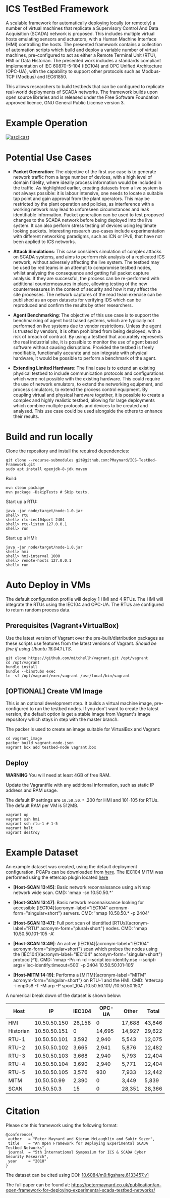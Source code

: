 # ICS TestBed Framework 

A scalable framework for automatically deploying locally (or remotely) a number of virtual machines that replicate a Supervisory Control And Data Acquisition (SCADA) network is proposed. This includes multiple virtual hosts emulating sensors and actuators, with a Human Machine Interface (HMI) controlling the hosts.
The presented framework contains a collection of automation scripts which build and deploy a variable number of virtual machines, pre-configured to act as either a Remote Terminal Unit (RTU), HMI or Data Historian. The presented work includes a standards compliant implementation of IEC 60870-5-104 (IEC104) and OPC Unified Architecture (OPC-UA), with the capability to support other protocols such as Modbus-TCP (Modbus) and IEC61850. 

This allows researchers to build testbeds that can be configured to replicate real-world deployments of SCADA networks. The framework builds upon open source libraries and is released under the Free Software Foundation approved licence, GNU General Public License version 3.

# Example Operation

[![asciicast](https://asciinema.org/a/clpPltx8oGGQBxCKsz0FzIfqg.png)](https://asciinema.org/a/clpPltx8oGGQBxCKsz0FzIfqg)

# Potential Use Cases

- **Packet Generation**: The objective of the first use case is to generate network traffic from a large number of devices, with a high level of domain fidelity, where ideally process information would be included in the traffic. As highlighted earlier, creating datasets from a live system is not always possible: it is labour intensive, one needs to locate a suitable tap point and gain approval from the plant operators. This may be restricted by the plant operation and policies, as interference with a working network may lead to unforeseen circumstances and leak identifiable information. Packet generation can be used to test proposed changes to the SCADA network before being deployed into the live system. It can also perform stress testing of devices using legitimate looking packets. Interesting research use-cases include experimentation with different networking paradigms, such as ICN or IPv6, that have not been applied to ICS networks. 

- **Attack Simulations**: This case considers simulation of complex attacks on SCADA systems, and aims to perform  risk analysis of a replicated ICS network, without adversely affecting the live system. The testbed may be used by red teams in an attempt to compromise testbed nodes, whilst analysing the consequence and getting full packet capture analysis. If they are successful, the process can be re-performed with additional countermeasures in place, allowing testing of the new countermeasures in the context of security and how it may affect the site processes. The network captures of the read team exercise can be published as an open datasets for verifying IDS which can be reproduced and confirm the results by other researchers.  

- **Agent Benchmarking**: The objective of this use case is to support the benchmarking of agent host based systems, which are typically not performed on live systems due to vendor restrictions. Unless the agent is trusted by vendors, it is often prohibited from being deployed, with a risk of breach of contract. By using a testbed that accurately represents the real industrial site, it is possible to monitor the use of agent based software without causing disruptions. Provided the testbed is freely modifiable, functionally accurate and can integrate with physical hardware, it would be possible to perform a benchmark of the agent. 

- **Extending Limited Hardware**: The final case is to extend an existing physical testbed to include communication protocols and configurations which were not possible with the existing hardware. This could require the use of network emulators, to extend the networking equipment, and process simulators, to extend the process control equipment. By coupling virtual and physical hardware together, it is possible to create a complex and highly realistic testbed, allowing for large deployments which combine multiple protocols and devices to be created and analysed. This use case could be used alongside the others to enhance their results.

# Build and run locally

Clone the repository and install the required dependencies:

	git clone --recurse-submodules git@github.com:PMaynard/ICS-TestBed-Framework.git
 	sudo apt install openjdk-8-jdk maven

Build: 

	mvn clean package
	mvn package -DskipTests # Skip tests.

Start up a RTU:

	java -jar node/target/node-1.0.jar
	shell> rtu
	shell> rtu-iec104port 2404
	shell> rtu-listen 127.0.0.1
	shell> run

Start up a HMI: 

	java -jar node/target/node-1.0.jar
	shell> hmi
	shell> hmi-interval 1000
	shell> remote-hosts 127.0.0.1
	shell> run

# Auto Deploy in VMs

The default configuration profile will deploy 1 HMI and 4 RTUs. The HMI will integrate the RTUs using the IEC104 and OPC-UA. The RTUs are configured to return random process data. 

## Prerequisites (Vagrant+VirtualBox)

Use the latest version of Vagrant over the pre-built/distribution packages as these scripts use features from the latest versions of Vagrant. *Should be fine if using Ubuntu 18.04.1 LTS*.

	git clone https://github.com/mitchellh/vagrant.git /opt/vagrant
	cd /opt/vagrant
	bundle install
	bundle --binstubs exec
	ln -sf /opt/vagrant/exec/vagrant /usr/local/bin/vagrant 

## [OPTIONAL] Create VM Image

This is an optional development step. It builds a virtual machine image, pre-configured to run the testbed nodes. If you don't want to create the latest version, the default option is get a stable image from Vagrant's image repository which stays in step with the master branch. 

The packer is used to create an image suitable for VirtualBox and Vagrant:

	cd vagrant_image
	packer build vagrant-node.json
	vagrant box add testbed-node vagrant.box

## Deploy

**WARNING** You will need at least 4GB of free RAM.

Update the Vagrantfile with any additional information, such as static IP address and RAM usage.

The default IP settings are ```10.50.50.*``` .200 for HMI and 101-105 for RTUs. The default RAM per VM is 512MB. 

	vagrant up
	vagrant ssh hmi
	vagrant ssh rtu-1 # 1-5
	vagrant halt
	vagrant destroy 

# Example Dataset

An example dataset was created, using the default deployment configuration. PCAPs can be downloaded from [here](https://dx.doi.org/10.6084/m9.figshare.6133457.v1). The IEC104 MITM was performed using the ettercap plugin located [here](https://github.com/PMaynard/ettercap-104-mitm)

-   **\[Host-SCAN 13:45\]**: Basic network reconnaissance using a Nmap
    network wide scan. CMD: 'nmap -sn 10.50.50.\*'

-   **\[Host-SCAN 13:47\]**: Basic network reconnaissance looking for
    accessible [IEC104]{acronym-label="IEC104"
    acronym-form="singular+short"} servers. CMD: 'nmap 10.50.50.\* -p
    2404'

-   **\[Host-SCAN 13:47\]**: Full port scan of identified
    [RTUs]{acronym-label="RTU" acronym-form="plural+short"} nodes. CMD:
    'nmap 10.50.50.101-105 -A'

-   **\[Host-SCAN 13:49\]**: An active [IEC104]{acronym-label="IEC104"
    acronym-form="singular+short"} scan which probes the nodes using the
    [IEC104]{acronym-label="IEC104" acronym-form="singular+short"}
    protocol[^1]. CMD: 'nmap -Pn -n -d --script iec-identify.nse
    --script-args='iec-identify.timeout=500' -p 2404 10.50.50.101-105'

-   **\[Host-MITM 14:19\]**: Performs a [MITM]{acronym-label="MITM"
    acronym-form="singular+short"} on RTU-1 and the HMI. CMD: 'ettercap
    -i enp0s8 -T -M arp -P spoof\_104 /10.50.50.101/ /10.50.50.150/'

A numerical break down of the dataset is shown below:

|Host|IP|IEC104|OPC-UA|Other|**Total**
|-----------|--------------|--------|--------|--------|-----------|
|HMI|10.50.50.150|26,158|0|17,688|43,846|
|Historian|10.50.50.151|0|14,695|14,927|29,622|
|RTU-1|10.50.50.101|3,592|2,940|5,543|12,075|
|RTU-2|10.50.50.102|3,665|2,941|5,876|12,482|
|RTU-3|10.50.50.103|3,668|2,940|5,793|12,404|
|RTU-4|10.50.50.104|3,690|2,940|5,771|12,404|
|RTU-5|10.50.50.105|3,576|930|7,933|12,442|
|MITM|10.50.50.99|2,390|0|3,449|5,839|
|SCAN|10.50.50.3|15|0|28,351|28,366|

# Citation

Please cite this framework using the following format: 

	@conference{
	 author   = "Peter Maynard and Kieran McLaughlin and Sakir Sezer",
	 title 	  = "An Open Framework for Deploying Experimental SCADA Testbed Networks",
	 journal  = "5th International Symposium for ICS & SCADA Cyber Security Research",
	 year 	  = "2018"
	}

The dataset can be cited using DOI: [10.6084/m9.figshare.6133457.v1](https://dx.doi.org/10.6084/m9.figshare.6133457.v1)

The full paper can be found at: <https://petermaynard.co.uk/publication/an-open-framework-for-deploying-experimental-scada-testbed-networks/>
